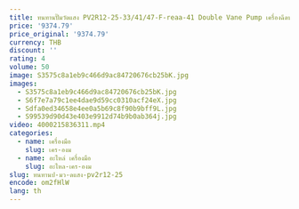 ```yaml
---
title: ทนทานปั๊มวัดแสง PV2R12-25-33/41/47-F-reaa-41 Double Vane Pump เครื่องฉีดพลาสติกปั๊มน้ํามันไฮดรอลิก
price: '9374.79'
price_original: '9374.79'
currency: THB
discount: ''
rating: 4
volume: 50
image: S3575c8a1eb9c466d9ac84720676cb25bK.jpg
images:
  - S3575c8a1eb9c466d9ac84720676cb25bK.jpg
  - S6f7e7a79c1ee4dae9d59cc0310acf24eX.jpg
  - Sdfa0ed34658e4ee0a5b69c8f90b9bff9L.jpg
  - S99539d90d43e403e9912d74b9b0ab364j.jpg
video: 4000215836311.mp4
categories:
  - name: เครื่องมือ
    slug: เคร-องม
  - name: อะไหล่ เครื่องมือ
    slug: อะไหล-เคร-องม
slug: ทนทานป-มว-ดแสง-pv2r12-25
encode: om2fHlW
lang: th
---
```

  